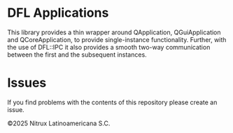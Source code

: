 # DFL Applications
This library provides a thin wrapper around QApplication, QGuiApplication and QCoreApplication, to provide single-instance functionality. Further, with the use of DFL::IPC it also provides a smooth two-way communication between the first and the subsequent instances.

# Issues
If you find problems with the contents of this repository please create an issue.

©2025 Nitrux Latinoamericana S.C.
